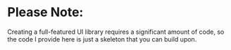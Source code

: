# Please Note: 

Creating a full-featured UI library requires a significant amount of code, so the code I provide here is just a skeleton that you can build upon.
